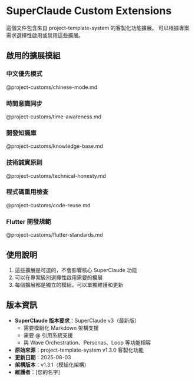 # SuperClaude Custom Extensions

這個文件包含來自 project-template-system 的客製化功能擴展。
可以根據專案需求選擇性啟用或禁用這些擴展。

## 啟用的擴展模組

### 中文優先模式
@project-customs/chinese-mode.md

### 時間意識同步
@project-customs/time-awareness.md

### 開發知識庫
@project-customs/knowledge-base.md

### 技術誠實原則
@project-customs/technical-honesty.md

### 程式碼重用檢查
@project-customs/code-reuse.md

### Flutter 開發規範
@project-customs/flutter-standards.md

## 使用說明

1. 這些擴展是可選的，不會影響核心 SuperClaude 功能
2. 可以在專案級別選擇性啟用需要的擴展
3. 每個擴展都是獨立的模組，可以單獨維護和更新

## 版本資訊

- **SuperClaude 版本要求**：SuperClaude v3（最新版）
  - 需要模組化 Markdown 架構支援
  - 需要 @ 引用系統支援
  - 與 Wave Orchestration、Personas、Loop 等功能相容
- **原始來源**：project-template-system v1.3.0 客製化功能
- **更新日期**：2025-08-03
- **架構版本**：v1.3.1（模組化架構）
- **維護者**：[您的名字]
